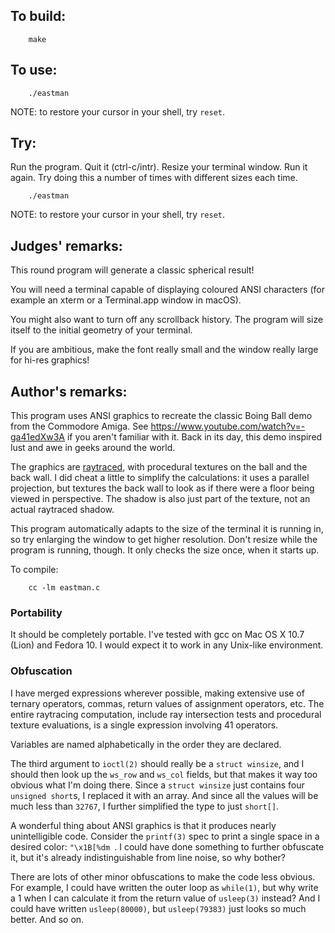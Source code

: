 ## To build:

``` <!---sh-->
    make
```


## To use:

``` <!---sh-->
    ./eastman
```

NOTE: to restore your cursor in your shell, try `reset`.


## Try:

Run the program. Quit it (ctrl-c/intr). Resize your terminal window. Run it
again. Try doing this a number of times with different sizes each time.

``` <!---sh-->
    ./eastman
```

NOTE: to restore your cursor in your shell, try `reset`.


## Judges' remarks:

This round program will generate a classic spherical result!

You will need a terminal capable of displaying coloured ANSI
characters (for example an xterm or a Terminal.app window in macOS).

You might also want to turn off any scrollback history. The program will
size itself to the initial geometry of your terminal.

If you are ambitious, make the font really small and the window really
large for hi-res graphics!


## Author's remarks:

This program uses ANSI graphics to recreate the classic Boing Ball demo from
the Commodore Amiga.  See <https://www.youtube.com/watch?v=-ga41edXw3A> if you
aren't familiar with it. Back in its day, this demo inspired lust and awe in
geeks around the world.

The graphics are
[raytraced](https://en.wikipedia.org/wiki/Ray_tracing_&#x28;graphics&#x29;), with
procedural textures on the ball and the back wall.  I did cheat a little to
simplify the calculations: it uses a parallel projection, but textures the back
wall to look as if there were a floor being viewed in perspective.  The shadow
is also just part of the texture, not an actual raytraced shadow.

This program automatically adapts to the size of the terminal it is running in,
so try enlarging the window to get higher resolution.  Don't resize while the
program is running, though.  It only checks the size once, when it starts up.

To compile:

``` <!---sh-->
    cc -lm eastman.c
```


### Portability

It should be completely portable.  I've tested with gcc on Mac OS X 10.7 (Lion)
and Fedora 10.  I would expect it to work in any Unix-like environment.


### Obfuscation

I have merged expressions wherever possible, making extensive use of ternary
operators, commas, return values of assignment operators, etc.  The entire
raytracing computation, include ray intersection tests and procedural texture
evaluations, is a single expression involving 41 operators.

Variables are named alphabetically in the order they are declared.

The third argument to `ioctl(2)` should really be a `struct winsize`, and I
should then look up the `ws_row` and `ws_col` fields, but that makes it way too
obvious what I'm doing there.  Since a `struct winsize` just contains four
`unsigned short`s, I replaced it with an array.  And since all the values will
be much less than `32767`, I further simplified the type to just `short[]`.

A wonderful thing about ANSI graphics is that it produces nearly unintelligible
code.  Consider the `printf(3)` spec to print a single space in a desired color:
`"\x1B[%dm `.  I could have done something to further obfuscate it, but it's
already indistinguishable from line noise, so why bother?

There are lots of other minor obfuscations to make the code less obvious.  For
example, I could have written the outer loop as `while(1)`, but why write a 1
when I can calculate it from the return value of `usleep(3)` instead? And I
could have written `usleep(80000)`, but `usleep(79383)` just looks so much
better.  And so on.


<!--

    Copyright © 1984-2024 by Landon Curt Noll. All Rights Reserved.

    You are free to share and adapt this file under the terms of this license:

	Creative Commons Attribution-ShareAlike 4.0 International (CC BY-SA 4.0)

    For more information, see:

	https://creativecommons.org/licenses/by-sa/4.0/

-->
